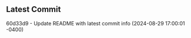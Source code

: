 
## Latest Commit
60d33d9 - Update README with latest commit info (2024-08-29 17:00:01 -0400) <Yunxi-Zhou>
